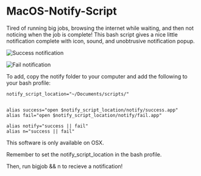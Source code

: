 # MacOS-Notify-Script
Tired of running big jobs, browsing the internet while waiting, and then not noticing when the job is complete! This bash script gives a nice little notification complete with icon, sound, and unobtrusive notification popup. 

![Success notification](https://i.imgur.com/J4UK78z.jpg)

![Fail notification](https://i.imgur.com/AbfCAFm.jpg)

To add, copy the notify folder to your computer and add the following to your bash profile:

```
notify_script_location="~/Documents/scripts/"


alias success="open $notify_script_location/notify/success.app"
alias fail="open $notify_script_location/notify/fail.app"

alias notify="success || fail"
alias n="success || fail"
```
This software is only available on OSX.


Remember to set the notify_script_location in the bash profile.

Then, run bigjob && n to recieve a notification!

